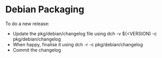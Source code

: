 # Debian Packaging
To do a new release:
* Update the pkg/debian/changelog file using
  dch -v $(<VERSION) -c pkg/debian/changelog
* When happy, finalise it using
  dch -r -c pkg/debian/changelog
* Commit the changelog

